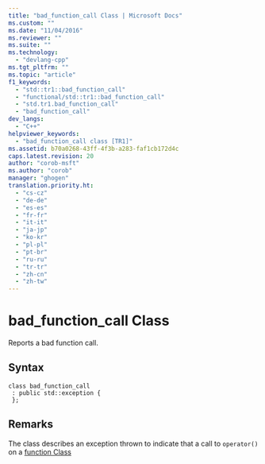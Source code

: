 ```yaml
---
title: "bad_function_call Class | Microsoft Docs"
ms.custom: ""
ms.date: "11/04/2016"
ms.reviewer: ""
ms.suite: ""
ms.technology: 
  - "devlang-cpp"
ms.tgt_pltfrm: ""
ms.topic: "article"
f1_keywords: 
  - "std::tr1::bad_function_call"
  - "functional/std::tr1::bad_function_call"
  - "std.tr1.bad_function_call"
  - "bad_function_call"
dev_langs: 
  - "C++"
helpviewer_keywords: 
  - "bad_function_call class [TR1]"
ms.assetid: b70a0268-43ff-4f3b-a283-faf1cb172d4c
caps.latest.revision: 20
author: "corob-msft"
ms.author: "corob"
manager: "ghogen"
translation.priority.ht: 
  - "cs-cz"
  - "de-de"
  - "es-es"
  - "fr-fr"
  - "it-it"
  - "ja-jp"
  - "ko-kr"
  - "pl-pl"
  - "pt-br"
  - "ru-ru"
  - "tr-tr"
  - "zh-cn"
  - "zh-tw"
---
```

# bad_function_call Class
Reports a bad function call.  
  
## Syntax  
  
```  
class bad_function_call  
 : public std::exception {  
 };  
```  
  
## Remarks  
 The class describes an exception thrown to indicate that a call to `operator()` on a [function Class](../standard-library/function-class.md)
